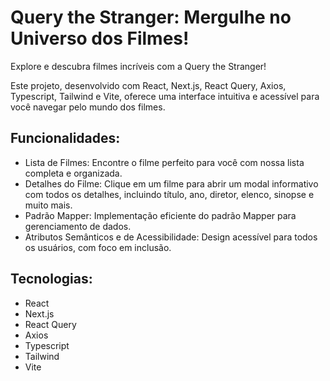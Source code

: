 # Query the Stranger: Mergulhe no Universo dos Filmes!

Explore e descubra filmes incríveis com a Query the Stranger!

Este projeto, desenvolvido com React, Next.js, React Query, Axios, Typescript, Tailwind e Vite, oferece uma interface intuitiva e acessível para você navegar pelo mundo dos filmes.

## Funcionalidades:

- Lista de Filmes: Encontre o filme perfeito para você com nossa lista completa e organizada.
- Detalhes do Filme: Clique em um filme para abrir um modal informativo com todos os detalhes, incluindo título, ano, diretor, elenco, sinopse e muito mais.
- Padrão Mapper: Implementação eficiente do padrão Mapper para gerenciamento de dados.
- Atributos Semânticos e de Acessibilidade: Design acessível para todos os usuários, com foco em inclusão.

## Tecnologias:

- React
- Next.js
- React Query
- Axios
- Typescript
- Tailwind
- Vite
